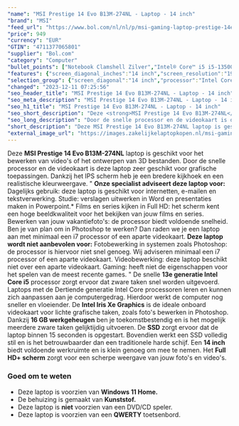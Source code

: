 ```yaml
---
"name": "MSI Prestige 14 Evo B13M-274NL - Laptop - 14 inch"
"brand": "MSI"
"feed_url": "https://www.bol.com/nl/nl/p/msi-gaming-laptop-prestige-14evo-b13m-274nl/9300000142418919"
"price": 949
"currency": "EUR"
"GTIN": "4711377065801"
"supplier": "Bol.com"
"category": "Computer"
"bullet_points": ["Notebook Clamshell Zilver","Intel® Core™ i5 i5-13500H","35,6 cm (14\") Full HD+ 1920 x 1200 Pixels 16:10","16 GB LPDDR5-SDRAM 4800 MHz","512 GB SSD","Intel Iris Xe Graphics","Wi-Fi 6E (802.11ax) Bluetooth 5.3","72 Wh 100 W","Windows 11 Home"]
"features": {"screen_diagonal_inches":"14 inch","screen_resolution":"1920 x 1200 Pixels","processor_family":"Intel® Core™ i5","memory_size":"16 GB","memory_type":"LPDDR5-SDRAM","total_storage_space":"512 GB","operating_system":"Windows 11 Home","battery_capacity":"72 Wh","width":"314 mm","depth":"227,5 mm","height":"17,9 mm","weight":"1,49 kg","graphics":"WUXGA","graphics_card":"Intel Iris Xe Graphics"}
"selection_group": {"screen_diagonal":"14 inch","processor":"Intel Core i5","changed_price_past_3_days":false,"product_family":"Prestige"}
"changed": "2023-12-11 07:25:56"
"seo_header_title": "MSI Prestige 14 Evo B13M-274NL - Laptop - 14 inch"
"seo_meta_description": "MSI Prestige 14 Evo B13M-274NL - Laptop - 14 inch"
"seo_h1_title": "MSI Prestige 14 Evo B13M-274NL - Laptop - 14 inch"
"seo_short_description": "Deze <strong>MSI Prestige 14 Evo B13M-274NL</strong> laptop is geschikt voor het bewerken van video's of het ontwerpen van 3D bestanden."
"seo_long_description": "Door de snelle processor en de videokaart is deze laptop zeer geschikt voor grafische toepassingen. Dankzij het IPS scherm heb je een bredere kijkhoek en een realistische kleurweergave. \" <strong>Onze specialist adviseert deze laptop voor:</strong> Dagelijks gebruik: deze laptop is geschikt voor internetten, e-mailen en tekstverwerking.  Studie: verslagen uitwerken in Word en presentaties maken in Powerpoint. * Films en series kijken in Full HD: het scherm kent een hoge beeldkwaliteit voor het bekijken van jouw films en series.  Bewerken van jouw vakantiefoto's: de processor biedt voldoende snelheid. Ben je van plan om in Photoshop te werken? Dan raden we je een laptop aan met minimaal een i7 processor of een aparte videokaart. <strong>Deze laptop wordt niet aanbevolen voor:</strong> Fotobewerking in systemen zoals Photoshop: de processor is hiervoor niet snel genoeg. Wij adviseren minimaal een i7 processor of een aparte videokaart.  Videobewerking: deze laptop beschikt niet over een aparte videokaart.  Gaming: heeft niet de eigenschappen voor het spelen van de meest recente games. \" De snelle <strong>13e generatie Intel Core i5</strong> processor zorgt ervoor dat zware taken snel worden uitgevoerd. Laptops met de Dertiende generatie Intel Core processoren leren en kunnen zich aanpassen aan je computergedrag. Hierdoor werkt de computer nog sneller en vloeiender. De <strong> Intel Iris Xe Graphics</strong> is de ideale onboard videokaart voor lichte grafische taken, zoals foto's bewerken in Photoshop. Dankzij <strong>16 GB werkgeheugen</strong> ben je toekomstbestendig en is het mogelijk meerdere zware taken gelijktijdig uitvoeren. De <strong>SSD</strong> zorgt ervoor dat de laptop binnen 15 seconden is opgestart. Bovendien werkt een SSD volledig stil en is het betrouwbaarder dan een traditionele harde schijf. Een <strong>14 inch</strong> biedt voldoende werkruimte en is klein genoeg om mee te nemen. Het <strong>Full HD+ scherm</strong> zorgt voor een scherpe weergave van jouw foto's en video's. <h3> Goed om te weten</h3> <ul> <li>Deze laptop is voorzien van <strong>Windows 11 Home. </strong></li> <li>De behuizing is gemaakt van <strong>Kunststof. </strong></li> <li>Deze laptop is <strong>niet</strong> voorzien van een DVD/CD speler. </li> <li>Deze laptop is voorzien van een <strong>QWERTY</strong> toetsenbord. </li> </ul>"
"short_description": "Deze MSI Prestige 14 Evo B13M-274NL laptop is geschikt voor het bewerken van video's of het ontwerpen van 3D bestanden. Door de snelle processor en de videokaart is deze laptop zeer geschikt voor grafische toepassingen. Dankzij het IPS scherm heb je een bredere kijkhoek en een realistische kleurweergave. \" Onze specialist adviseert deze laptop voor: Dagelijks gebruik: deze laptop is geschikt voor internetten, e-mailen en tekstverwerking. Studie: verslagen uitwerken in Word en presentaties maken in Powerpoint.* Films en series kijken in Full HD: het scherm kent een hoge beeldkwaliteit voor het bekijken van jouw films en series. Bewerken van jouw vakantiefoto's: de processor biedt voldoende snelheid. Ben je van plan om in Photoshop te werken? Dan raden we je een laptop aan met minimaal een i7 processor of een aparte videokaart. Deze laptop wordt niet aanbevolen voor: Fotobewerking in systemen zoals Photoshop: de processor is hiervoor niet snel genoeg. Wij adviseren minimaal een i7 processor of een aparte videokaart. Videobewerking: deze laptop beschikt niet over een aparte videokaart. Gaming: heeft niet de eigenschappen voor het spelen van de meest recente games. \" De snelle 13e generatie Intel Core i5 processor zorgt ervoor dat zware taken snel worden uitgevoerd. Laptops met de Dertiende generatie Intel Core processoren leren en kunnen zich aanpassen aan je computergedrag. Hierdoor werkt de computer nog sneller en vloeiender. De Intel Iris Xe Graphics is de ideale onboard videokaart voor lichte grafische taken, zoals foto's bewerken in Photoshop. Dankzij 16 GB werkgeheugen ben je toekomstbestendig en is het mogelijk meerdere zware taken gelijktijdig uitvoeren. De SSD zorgt ervoor dat de laptop binnen 15 seconden is opgestart. Bovendien werkt een SSD volledig stil en is het betrouwbaarder dan een traditionele harde schijf. Een 14 inch biedt voldoende werkruimte en is klein genoeg om mee te nemen. Het Full HD+ scherm zorgt voor een scherpe weergave van jouw foto's en video's. Goed om te weten Deze laptop is voorzien van Windows 11 Home. De behuizing is gemaakt van Kunststof. Deze laptop is niet voorzien van een DVD/CD speler. Deze laptop is voorzien van een QWERTY toetsenbord."
"external_image_url": "https://images.zakelijkelaptopkopen.nl/msi-gaming-laptop-prestige-14evo-b13m-274nl.webp"
---
```


Deze <strong>MSI Prestige 14 Evo B13M-274NL</strong> laptop is geschikt voor het bewerken van video's of het ontwerpen van 3D bestanden. Door de snelle processor en de videokaart is deze laptop zeer geschikt voor grafische toepassingen. Dankzij het IPS scherm heb je een bredere kijkhoek en een realistische kleurweergave. " <strong>Onze specialist adviseert deze laptop voor:</strong>  Dagelijks gebruik: deze laptop is geschikt voor internetten, e-mailen en tekstverwerking.  Studie: verslagen uitwerken in Word en presentaties maken in Powerpoint.*  Films en series kijken in Full HD: het scherm kent een hoge beeldkwaliteit voor het bekijken van jouw films en series.  Bewerken van jouw vakantiefoto's: de processor biedt voldoende snelheid. Ben je van plan om in Photoshop te werken? Dan raden we je een laptop aan met minimaal een i7 processor of een aparte videokaart. <strong>Deze laptop wordt niet aanbevolen voor:</strong>  Fotobewerking in systemen zoals Photoshop: de processor is hiervoor niet snel genoeg. Wij adviseren minimaal een i7 processor of een aparte videokaart.  Videobewerking: deze laptop beschikt niet over een aparte videokaart.  Gaming: heeft niet de eigenschappen voor het spelen van de meest recente games. " De snelle <strong>13e generatie Intel Core i5</strong> processor zorgt ervoor dat zware taken snel worden uitgevoerd. Laptops met de Dertiende generatie Intel Core processoren leren en kunnen zich aanpassen aan je computergedrag. Hierdoor werkt de computer nog sneller en vloeiender. De <strong> Intel Iris Xe Graphics</strong> is de ideale onboard videokaart voor lichte grafische taken, zoals foto's bewerken in Photoshop. Dankzij <strong>16 GB werkgeheugen</strong> ben je toekomstbestendig en is het mogelijk meerdere zware taken gelijktijdig uitvoeren. De <strong>SSD</strong> zorgt ervoor dat de laptop binnen 15 seconden is opgestart. Bovendien werkt een SSD volledig stil en is het betrouwbaarder dan een traditionele harde schijf. Een <strong>14 inch</strong> biedt voldoende werkruimte en is klein genoeg om mee te nemen. Het <strong>Full HD+ scherm</strong> zorgt voor een scherpe weergave van jouw foto's en video's. <h3> Goed om te weten</h3> <ul> <li>Deze laptop is voorzien van <strong>Windows 11 Home.</strong></li> <li>De behuizing is gemaakt van <strong>Kunststof.</strong></li> <li>Deze laptop is <strong>niet</strong> voorzien van een DVD/CD speler.</li> <li>Deze laptop is voorzien van een <strong>QWERTY</strong> toetsenbord.</li> </ul>